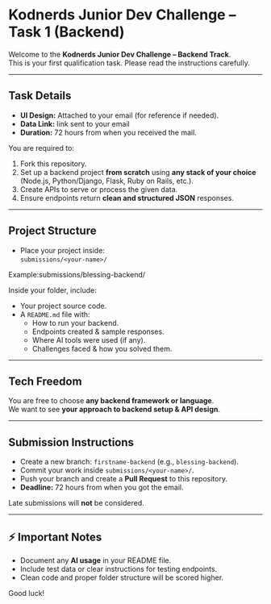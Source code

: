 # Kodnerds Junior Dev Challenge – Task 1 (Backend)

Welcome to the **Kodnerds Junior Dev Challenge – Backend Track**.  
This is your first qualification task. Please read the instructions carefully.

---

##  Task Details
- **UI Design:** Attached to your email (for reference if needed).
- **Data Link:** link sent to your email
- **Duration:** 72 hours from when you received the mail.

You are required to:
1. Fork this repository.
2. Set up a backend project **from scratch** using **any stack of your choice**  
   (Node.js, Python/Django, Flask, Ruby on Rails, etc.).
3. Create APIs to serve or process the given data.
4. Ensure endpoints return **clean and structured JSON** responses.

---

##  Project Structure
- Place your project inside:  
  `submissions/<your-name>/`

Example:submissions/blessing-backend/


Inside your folder, include:
- Your project source code.
- A `README.md` file with:
  - How to run your backend.
  - Endpoints created & sample responses.
  - Where AI tools were used (if any).
  - Challenges faced & how you solved them.

---

##  Tech Freedom
You are free to choose **any backend framework or language**.  
We want to see **your approach to backend setup & API design**.

---

## Submission Instructions
- Create a new branch: `firstname-backend` (e.g., `blessing-backend`).
- Commit your work inside `submissions/<your-name>/`.
- Push your branch and create a **Pull Request** to this repository.
- **Deadline:** 72 hours from when you got the email.

Late submissions will **not** be considered.

---

## ⚡ Important Notes
- Document any **AI usage** in your README file.
- Include test data or clear instructions for testing endpoints.
- Clean code and proper folder structure will be scored higher.

Good luck! 

